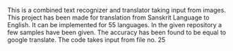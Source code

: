 This is a combined text recognizer and translator taking input from images. This project has been made for translation from Sanskrit Language to English. It can be implemented for 55 languages.
In the given repository a few samples have been given. The accuracy has been found to be equal to google translate.
The code takes input from file no. 25
